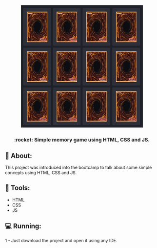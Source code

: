 <h1 align="center">
    <img alt="preview application" src="./git/git.png" width="400px"/>
</h1>

<h3 align="center">
  :rocket: Simple memory game using HTML, CSS and JS.
</h3>

## :book: About:

<p> This project was introduced into the bootcamp to talk about some simple concepts using HTML, CSS and JS.</p>

 ## :iphone: Tools:

 <ul>
  <li>HTML</li>
  <li>CSS</li>
  <li>JS</li>
 </ul>
 
## :computer: Running:

1 - Just download the project and open it using any IDE.
